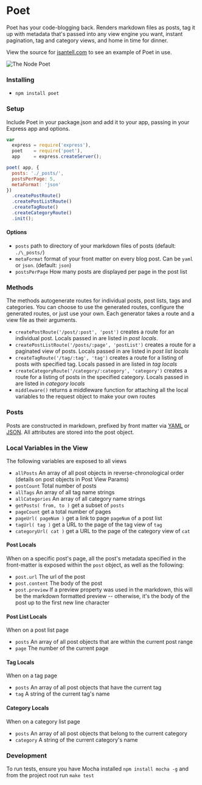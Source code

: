 Poet
======

Poet has your code-blogging back. Renders markdown files as posts, tag it up with metadata that's passed into any view engine you want, instant pagination, tag and category views, and home in time for dinner.

View the source for [jsantell.com](https://github.com/jsantell/jsantell.com) to see an example of Poet in use.

![The Node Poet](https://raw.github.com/jsantell/poet/gh-pages/img/poet.png)

### Installing

* `npm install poet`

### Setup

Include Poet in your package.json and add it to your app, passing in your Express app and options.
```javascript
var
  express = require('express'),
  poet    = require('poet'),
  app     = express.createServer();

poet( app, {
  posts: './_posts/',
  postsPerPage: 5,
  metaFormat: 'json'
})
  .createPostRoute()
  .createPostListRoute()
  .createTagRoute()
  .createCategoryRoute()
  .init();
```

#### Options

* `posts` path to directory of your markdown files of posts (default: `./\_posts/`)
* `metaFormat` format of your front matter on every blog post. Can be `yaml` or `json`. (default: `json`)
* `postsPerPage` How many posts are displayed per page in the post list

### Methods

The methods autogenerate routes for individual posts, post lists, tags and categories. You can choose to use the generated routes, configure the generated routes, or just use your own. Each generator takes a route and a view file as their arguments.

* `createPostRoute('/post/:post', 'post')` creates a route for an individual post. Locals passed in are listed in *post locals*.
* `createPostListRoute('/posts/:page', 'postList')` creates a route for a paginated view of posts. Locals passed in are listed in *post list locals*
* `createTagRoute('/tag/:tag', 'tag')` creates a route for a listing of posts with specified tag. Locals passed in are listed in *tag locals*
* `createCategoryRoute('/category/:category', 'category')` creates a route for a listing of posts in the specified category. Locals passed in are listed in *category locals*
* `middleware()` returns a middleware function for attaching all the local variables to the request object to make your own routes

### Posts

Posts are constructed in markdown, prefixed by front matter via [YAML](https://github.com/mojombo/jekyll/wiki/YAML-Front-Matter) or [JSON](https://github.com/jsantell/node-json-front-matter). All attributes are stored into the post object.

### Local Variables in the View

The following variables are exposed to all views

* `allPosts` An array of all post objects in reverse-chronological order (details on post objects in Post View Params)
* `postCount` Total number of posts
* `allTags` An array of all tag name strings
* `allCategories` An array of all category name strings
* `getPosts( from, to )` get a subset of `posts`
* `pageCount` get a total number of pages
* `pageUrl( pageNum )` get a link to page `pageNum` of a post list
* `tagUrl( tag )` get a URL to the page of the tag view of `tag`
* `categoryUrl( cat )` get a URL to the page of the category view of `cat`

#### Post Locals

When on a specific post's page, all the post's metadata specified in the front-matter is exposed within the `post` object, as well as the following:

* `post.url` The url of the post
* `post.content` The body of the post
* `post.preview` If a preview property was used in the markdown, this will be the markdown formatted preview -- otherwise, it's the body of the post up to the first new line character

#### Post List Locals

When on a post list page 
* `posts` An array of all post objects that are within the current post range
* `page` The number of the current page

#### Tag Locals 

When on a tag page
* `posts` An array of all post objects that have the current tag
* `tag` A string of the current tag's name

#### Category Locals

When on a category list page
* `posts` An array of all post objects that belong to the current category
* `category` A string of the current category's name

### Development

To run tests, ensure you have Mocha installed `npm install mocha -g` and from the project root run `make test`
